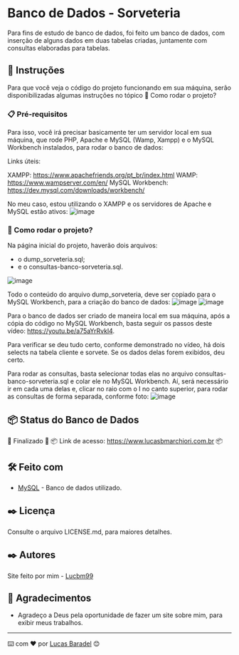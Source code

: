 # Banco de Dados - Sorveteria

Para fins de estudo de banco de dados, foi feito um banco de dados, com inserção de alguns dados em duas tabelas criadas, juntamente com consultas elaboradas para tabelas. 
## 🚀 Instruções 
Para que você veja o código do projeto funcionando em sua máquina, serão disponibilizadas algumas instruções no tópico 🔧 Como rodar o projeto? 

### 📋 Pré-requisitos
Para isso, você irá precisar basicamente ter um servidor local em sua máquina, que rode PHP, Apache e MySQL (Wamp, Xampp) e o MySQL Workbench instalados, para rodar o banco de dados: 

Links úteis: 

XAMPP: https://www.apachefriends.org/pt_br/index.html
WAMP: https://www.wampserver.com/en/
MySQL Workbench: https://dev.mysql.com/downloads/workbench/

No meu caso, estou utilizando o XAMPP e os servidores de Apache e MySQL estão ativos: 
![image](https://user-images.githubusercontent.com/45500959/111078510-8852e800-84d4-11eb-9caa-16871cbb4dfe.png)


### 🔧 Como rodar o projeto? 
Na página inicial do projeto, haverão dois arquivos: 
- o dump_sorveteria.sql;
- e o consultas-banco-sorveteria.sql.



![image](https://user-images.githubusercontent.com/45500959/111076848-e4b20980-84cc-11eb-9d85-0bed92e9bfba.png)

Todo o conteúdo do arquivo dump_sorveteria, deve ser copiado para o MySQL Workbench, para a criação do banco de dados:
![image](https://user-images.githubusercontent.com/45500959/111076912-2642b480-84cd-11eb-9f24-41ae17368903.png)
![image](https://user-images.githubusercontent.com/45500959/111076922-2b076880-84cd-11eb-9bd5-854134fbfeca.png)

Para o banco de dados ser criado de maneira local em sua máquina, após a cópia do código no MySQL Workbench, basta seguir os passos deste vídeo: https://youtu.be/a75aYrRvkl4.


Para verificar se deu tudo certo, conforme demonstrado no vídeo, há dois selects na tabela cliente e sorvete. Se os dados delas forem exibidos, deu certo.

Para rodar as consultas, basta selecionar todas elas no arquivo consultas-banco-sorveteria.sql e colar ele no MySQL Workbench. 
Aí, será necessário ir em cada uma delas e, clicar no raio com o I no canto superior, para rodar as consultas de forma separada, conforme foto:
![image](https://user-images.githubusercontent.com/45500959/111078284-6efd6c00-84d3-11eb-98a7-cf64e189c639.png)



## 📦 Status do Banco de Dados 

🚧  Finalizado 🚧
📦 Link de acesso: https://www.lucasbmarchiori.com.br 📦

## 🛠️ Feito com
* [MySQL](https://www.mysql.com/) - Banco de dados utilizado.

## ✒️ Licença 
Consulte o arquivo LICENSE.md, para maiores detalhes.

## ✒️ Autores
Site feito por mim - [Lucbm99](https://github.com/Lucbm99)


## 🎁 Agradecimentos
* Agradeço a Deus pela oportunidade de fazer um site sobre mim, para exibir meus trabalhos.


---
⌨️ com ❤️ por [Lucas Baradel](https://github.com/Lucbm99) 😊
